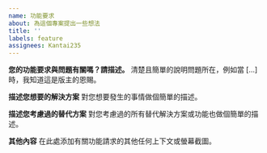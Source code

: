 ```yaml
---
name: 功能要求
about: 為這個專案提出一些想法
title: ''
labels: feature
assignees: Kantai235
---
```


**您的功能要求與問題有關嗎？請描述。**
清楚且簡單的說明問題所在，例如當 [...] 時，我知道這是版主的恩賜。

**描述您想要的解決方案**
對您想要發生的事情做個簡單的描述。

**描述您考慮過的替代方案**
對您考慮過的所有替代解決方案或功能也做個簡單的描述。

**其他內容**
在此處添加有關功能請求的其他任何上下文或螢幕截圖。
